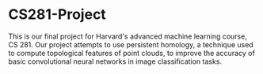 # CS281-Project

This is our final project for Harvard's advanced machine learning course, CS 281. Our project attempts to use persistent homology, a technique used to compute topological features of point clouds, to improve the accuracy of basic convolutional neural networks in image classification tasks. 

